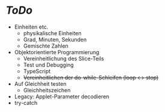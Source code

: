 # *ToDo* #
* Einheiten etc.
    * physikalische Einheiten
    * Grad, Minuten, Sekunden
    * Gemischte Zahlen
* Objektorientierte Programmierung
    * Vereinheitlichung des Slice-Teils
    * Test und Debugging
    * TypeScript
    * <s>Vereinheitlichen der do-while-Schleifen (loop <-> stop)</s>
* Auf Gleichheit testen
    * Gleichheitszeichen
* Legacy: Applet-Parameter decodieren
* try-catch